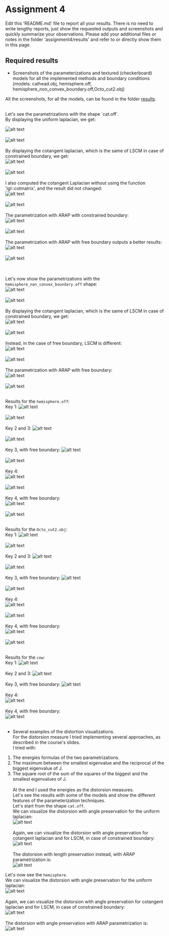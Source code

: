 # Assignment 4

Edit this 'README.md' file to report all your results. There is no need to write lengthy reports, just show the requested outputs and screenshots and quickly summarize your observations. Please add your additional files or notes in the folder 'assignment4/results' and refer to or directly show them in this page.


## Required results

* Screenshots of the parameterizations and textured (checkerboard) models for all the implemented methods and boundary conditions (models: cathead.obj, hemisphere.off, hemisphere_non_convex_boundary.off,Octo_cut2.obj)

All the screenshots, for all the models, can be found in the folder [results](https://github.com/eth-igl/gp20-alessiapacca/blob/master/assignment4/results).
<br>

<br>
Let's see the parametrizations with the shape `cat.off`.<br>
By displaying the uniform laplacian, we get:

![alt text](https://github.com/eth-igl/gp20-alessiapacca/blob/master/assignment4/results/cat1.png) <br><br>
![alt text](https://github.com/eth-igl/gp20-alessiapacca/blob/master/assignment4/results/cat1_par.png) <br><br>
By displaying the cotangent laplacian, which is the same of LSCM in case of constrained boundary, we get:<br>
![alt text](https://github.com/eth-igl/gp20-alessiapacca/blob/master/assignment4/results/cat2_3.png) <br><br>
![alt text](https://github.com/eth-igl/gp20-alessiapacca/blob/master/assignment4/results/cat2_par.png) <br><br>
I also computed the cotangent Laplacian without using the function 'igl::cotmatrix', and the result did not changed: <br>
![alt text](https://github.com/eth-igl/gp20-alessiapacca/blob/master/assignment4/results/cat2_3_cotlap.png) <br><br>
![alt text](https://github.com/eth-igl/gp20-alessiapacca/blob/master/assignment4/results/cat_3_cotlap_par.png) <br><br>
The parametrization with ARAP with constrained boundary: <br>
![alt text](https://github.com/eth-igl/gp20-alessiapacca/blob/master/assignment4/results/cat4.png) <br><br>
![alt text](https://github.com/eth-igl/gp20-alessiapacca/blob/master/assignment4/results/cat4_par.png) <br><br>
The parametrization with ARAP with free boundary outputs a better results: <br>
![alt text](https://github.com/eth-igl/gp20-alessiapacca/blob/master/assignment4/results/cat4_freeboundary%20.png) <br><br>
![alt text](https://github.com/eth-igl/gp20-alessiapacca/blob/master/assignment4/results/cat4_free_par.png) <br><br>
<br>

Let's now show the parametrizations with the `hemisphere_non_convex_boundary.off` shape: <br>
![alt text](https://github.com/eth-igl/gp20-alessiapacca/blob/master/assignment4/results/hem1.png) <br><br>
![alt text](https://github.com/eth-igl/gp20-alessiapacca/blob/master/assignment4/results/hem1_par.png) <br><br>
By displaying the cotangent laplacian, which is the same of LSCM in case of constrained boundary, we get:<br>
![alt text](https://github.com/eth-igl/gp20-alessiapacca/blob/master/assignment4/results/hem2_3.png) <br><br>
![alt text](https://github.com/eth-igl/gp20-alessiapacca/blob/master/assignment4/results/hem2_3_par.png) <br><br>
Instead, in the case of free boundary, LSCM is different: <br>
![alt text](https://github.com/eth-igl/gp20-alessiapacca/blob/master/assignment4/results/hem3_freebound.png) <br><br>
![alt text](https://github.com/eth-igl/gp20-alessiapacca/blob/master/assignment4/results/hem3_free_par.png) <br><br>
The parametrization with ARAP with free boundary: <br>
![alt text](https://github.com/eth-igl/gp20-alessiapacca/blob/master/assignment4/results/hem4_freebound.png) <br><br>
![alt text](https://github.com/eth-igl/gp20-alessiapacca/blob/master/assignment4/results/hem4_free_par.png) <br><br>

Results for the `hemisphere.off`:<br>
Key 1:
![alt text](https://github.com/eth-igl/gp20-alessiapacca/blob/master/assignment4/results/hem_nonconvex_1.png) <br><br>
![alt text](https://github.com/eth-igl/gp20-alessiapacca/blob/master/assignment4/results/hem_nonconvex_1_par.png) <br><br>
Key 2 and 3:
![alt text](https://github.com/eth-igl/gp20-alessiapacca/blob/master/assignment4/results/hem_nonconvex_2.png) <br><br>
![alt text](https://github.com/eth-igl/gp20-alessiapacca/blob/master/assignment4/results/hem_nonconvex_2_par.png) <br><br>
Key 3, with free boundary: 
![alt text](https://github.com/eth-igl/gp20-alessiapacca/blob/master/assignment4/results/hem_nonconvex_3_freebound.png) <br><br>
![alt text](https://github.com/eth-igl/gp20-alessiapacca/blob/master/assignment4/results/hem_nonconvex_3_freebound_par.png) <br><br>
Key 4: <br>
![alt text](https://github.com/eth-igl/gp20-alessiapacca/blob/master/assignment4/results/hem_nonconvex_4.png) <br><br>
![alt text](https://github.com/eth-igl/gp20-alessiapacca/blob/master/assignment4/results/hem_nonconvex_4_par.png) <br><br>
Key 4, with free boundary: <br>
![alt text](https://github.com/eth-igl/gp20-alessiapacca/blob/master/assignment4/results/hem_nonconvex_4_freebound.png) <br><br>
![alt text](https://github.com/eth-igl/gp20-alessiapacca/blob/master/assignment4/results/hem_nonconvex_4_freebound_par.png) <br><br>


Results for the `Octo_cut2.obj`:<br>
Key 1:
![alt text](https://github.com/eth-igl/gp20-alessiapacca/blob/master/assignment4/results/octo_1.png) <br><br>
![alt text](https://github.com/eth-igl/gp20-alessiapacca/blob/master/assignment4/results/octo_1_par.png) <br><br>
Key 2 and 3:
![alt text](https://github.com/eth-igl/gp20-alessiapacca/blob/master/assignment4/results/octo_2_3.png) <br><br>
![alt text](https://github.com/eth-igl/gp20-alessiapacca/blob/master/assignment4/results/octo_2_par.png) <br><br>
Key 3, with free boundary: 
![alt text](https://github.com/eth-igl/gp20-alessiapacca/blob/master/assignment4/results/octo_3_freebound.png) <br><br>
![alt text](https://github.com/eth-igl/gp20-alessiapacca/blob/master/assignment4/results/octo_3_freebound_par.png) <br><br>
Key 4: <br>
![alt text](https://github.com/eth-igl/gp20-alessiapacca/blob/master/assignment4/results/octo_4.png) <br><br>
![alt text](https://github.com/eth-igl/gp20-alessiapacca/blob/master/assignment4/results/octo_4_par.png) <br><br>
Key 4, with free boundary: <br>
![alt text](https://github.com/eth-igl/gp20-alessiapacca/blob/master/assignment4/results/octo_4_freebound.png) <br><br>
![alt text](https://github.com/eth-igl/gp20-alessiapacca/blob/master/assignment4/results/octo_4_freebound_par.png) <br><br>




Results for the `cow`:<br>
Key 1:
![alt text](https://github.com/eth-igl/gp20-alessiapacca/blob/master/assignment4/results/cow_1.png) <br><br>
Key 2 and 3:
![alt text](https://github.com/eth-igl/gp20-alessiapacca/blob/master/assignment4/results/cow_2_3.png) <br><br>
Key 3, with free boundary: 
![alt text](https://github.com/eth-igl/gp20-alessiapacca/blob/master/assignment4/results/cow_3_freebound.png) <br><br>
Key 4: <br>
![alt text](https://github.com/eth-igl/gp20-alessiapacca/blob/master/assignment4/results/cow_4.png) <br><br>
Key 4, with free boundary: <br>
![alt text](https://github.com/eth-igl/gp20-alessiapacca/blob/master/assignment4/results/cow_4_freebound.png) <br><br>


* Several examples of the distortion visualizations.<br>
For the distorsion measure I tried implementing several approaches, as described in the course's slides.<br>
I tried with: <br> 
1. The energies formulas of the two parametrizations. <br>
2. The maximum between the smallest eigenvalue and the reciprocal of the biggest eigenvalue of J. <br>
3. The square root of the sum of the squares of the biggest and the smallest eigenvalues of J. <br><br>
At the end I used the energies as the distorsion measures.<br>
Let's see the results with some of the models and show the different features of the parameterization techniques. <br>
Let's start from the shape `cat.off`.<br>
We can visualize the distorsion with angle preservation for the uniform laplacian: <br>
![alt text](https://github.com/eth-igl/gp20-alessiapacca/blob/master/assignment4/results/cat1_distA.png) <br><br>
Again, we can visualize the distorsion with angle preservation for cotangent laplacian and for LSCM, in case of constrained boundary: <br>
![alt text](https://github.com/eth-igl/gp20-alessiapacca/blob/master/assignment4/results/cat2_3_distA.png) <br><br>
The distorsion with length preservation instead, with ARAP parametrization is: <br>
![alt text](https://github.com/eth-igl/gp20-alessiapacca/blob/master/assignment4/results/cat4_freebound_distL.png)

Let's now see the `hemisphere`.<br>
We can visualize the distorsion with angle preservation for the uniform laplacian: <br>
![alt text](https://github.com/eth-igl/gp20-alessiapacca/blob/master/assignment4/results/hem_1_distA.png) <br><br>
Again, we can visualize the distorsion with angle preservation for cotangent laplacian and for LSCM, in case of constrained boundary: <br>
![alt text](https://github.com/eth-igl/gp20-alessiapacca/blob/master/assignment4/results/hem_2_distA.png) <br><br>
The distorsion with angle preservation with ARAP parametrization is: <br>
![alt text](https://github.com/eth-igl/gp20-alessiapacca/blob/master/assignment4/results/hem_4_freebound_distA.png)


